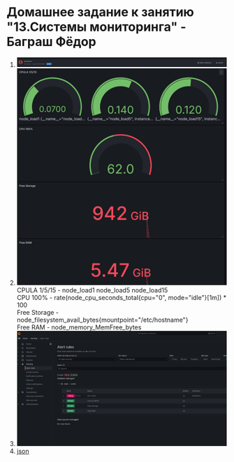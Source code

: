 # Домашнее задание к занятию "13.Системы мониторинга" - Баграш Фёдор

1. ![alt text](./img/tsk4.png)
2. ![alt text](./img/tsk5.png)
CPULA 1/5/15 - node_load1 node_load5 node_load15\
CPU 100% - rate(node_cpu_seconds_total{cpu="0", mode="idle"}[1m]) * 100\
Free Storage - node_filesystem_avail_bytes{mountpoint="/etc/hostname"}\
Free RAM - node_memory_MemFree_bytes
3. ![alt text](./img/tsk6.png)
4. [json](./img/Dashboard-1737317308358.json)
